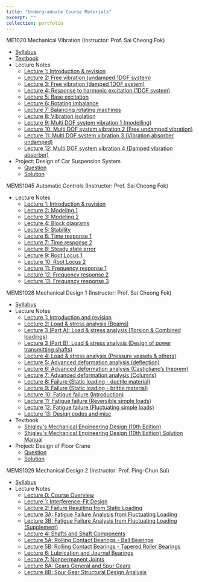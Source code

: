 ```yaml
---
title: "Undergraduate Course Materials"
excerpt: ""
collection: portfolio
---
```


ME1020 Mechanical Vibration (Instructor: Prof. Sai Cheong Fok)
* [Syllabus](http://jinliuchao.github.io/files/Course_Materials/Undergraduate_Course/ME1020/syllabus.pdf)
* [Textbook](http://jinliuchao.github.io/files/Course_Materials/Undergraduate_Course/ME1020/textbook.pdf)
* Lecture Notes
  * [Lecture 1: Introduction & revision](http://jinliuchao.github.io/files/Course_Materials/Undergraduate_Course/ME1020/0ME1020L1.pdf)
  * [Lecture 2: Free vibration (undamped 1DOF system)](http://jinliuchao.github.io/files/Course_Materials/Undergraduate_Course/ME1020/0ME1020L2.pdf)
  * [Lecture 3: Free vibration (damped 1DOF system)](http://jinliuchao.github.io/files/Course_Materials/Undergraduate_Course/ME1020/0ME1020L3.pdf)
  * [Lecture 4: Response to harmonic excitation (1DOF system)](http://jinliuchao.github.io/files/Course_Materials/Undergraduate_Course/ME1020/0ME1020L4.pdf)
  * [Lecture 5: Base excitation](http://jinliuchao.github.io/files/Course_Materials/Undergraduate_Course/ME1020/0ME1020L5.pdf)
  * [Lecture 6: Rotating imbalance](http://jinliuchao.github.io/files/Course_Materials/Undergraduate_Course/ME1020/0ME1020L6.pdf)
  * [Lecture 7: Balancing rotating machines](http://jinliuchao.github.io/files/Course_Materials/Undergraduate_Course/ME1020/0ME1020L7.pdf)
  * [Lecture 8: Vibration isolation](http://jinliuchao.github.io/files/Course_Materials/Undergraduate_Course/ME1020/0ME1020L8.pdf)
  * [Lecture 9: Multi DOF system vibration 1 (modelling)](http://jinliuchao.github.io/files/Course_Materials/Undergraduate_Course/ME1020/0ME1020L9.pdf)
  * [Lecture 10: Multi DOF system vibration 2 (Free undamped vibration)](http://jinliuchao.github.io/files/Course_Materials/Undergraduate_Course/ME1020/0ME1020L10.pdf)
  * [Lecture 11: Multi DOF system vibration 3 (Vibration absorber undamped)](http://jinliuchao.github.io/files/Course_Materials/Undergraduate_Course/ME1020/0ME1020L11.pdf)
  * [Lecture 12: Multi DOF system vibration 4 (Damped vibration absorber)](http://jinliuchao.github.io/files/Course_Materials/Undergraduate_Course/ME1020/0ME1020L12.pdf)
* Project: Design of Car Suspension System
  * [Question](http://jinliuchao.github.io/files/Course_Materials/Undergraduate_Course/ME1020/project.pdf)
  * [Solution](http://jinliuchao.github.io/files/Course_Materials/Undergraduate_Course/ME1020/project_solution.pdf)

MEMS1045 Automatic Controls (Instructor: Prof. Sai Cheong Fok)
* Lecture Notes
  * [Lecture 1: Introduction & revision](http://jinliuchao.github.io/files/Course_Materials/Undergraduate_Course/MEMS1045/0MEMS1045L1student.pdf)
  * [Lecture 2: Modeling 1](http://jinliuchao.github.io/files/Course_Materials/Undergraduate_Course/MEMS1045/0MEMS1045L2student.pdf)
  * [Lecture 3: Modeling 2](http://jinliuchao.github.io/files/Course_Materials/Undergraduate_Course/MEMS1045/0MEMS1045L3student.pdf)
  * [Lecture 4: Block diagrams](http://jinliuchao.github.io/files/Course_Materials/Undergraduate_Course/MEMS1045/0MEMS1045L4student.pdf)
  * [Lecture 5: Stability](http://jinliuchao.github.io/files/Course_Materials/Undergraduate_Course/MEMS1045/0MEMS1045L5student.pdf)
  * [Lecture 6: Time response 1](http://jinliuchao.github.io/files/Course_Materials/Undergraduate_Course/MEMS1045/0MEMS1045L6student.pdf)
  * [Lecture 7: Time response 2](http://jinliuchao.github.io/files/Course_Materials/Undergraduate_Course/MEMS1045/0MEMS1045L7student.pdf)
  * [Lecture 8: Steady state error](http://jinliuchao.github.io/files/Course_Materials/Undergraduate_Course/MEMS1045/0MEMS1045L8student.pdf)
  * [Lecture 9: Root Locus 1](http://jinliuchao.github.io/files/Course_Materials/Undergraduate_Course/MEMS1045/0MEMS1045L9student.pdf)
  * [Lecture 10: Root Locus 2](http://jinliuchao.github.io/files/Course_Materials/Undergraduate_Course/MEMS1045/0MEMS1045L10student.pdf)
  * [Lecture 11: Frequency response 1](http://jinliuchao.github.io/files/Course_Materials/Undergraduate_Course/MEMS1045/0MEMS1045L11student.pdf)
  * [Lecture 12: Frequency response 2](http://jinliuchao.github.io/files/Course_Materials/Undergraduate_Course/MEMS1045/0MEMS1045L12student.pdf)
  * [Lecture 13: Frequency response 3](http://jinliuchao.github.io/files/Course_Materials/Undergraduate_Course/MEMS1045/0MEMS1045L13student.pdf)


MEMS1028 Mechanical Design 1 (Instructor: Prof. Sai Cheong Fok)
* [Syllabus](http://jinliuchao.github.io/files/Course_Materials/Undergraduate_Course/MEMS1028/MEMS1028_Syllabus.pdf)
* Lecture Notes
  * [Lecture 1: Introduction and revision](http://jinliuchao.github.io/files/Course_Materials/Undergraduate_Course/MEMS1028/MEMS1028L1.pdf)
  * [Lecture 2: Load & stress analysis (Beams)](http://jinliuchao.github.io/files/Course_Materials/Undergraduate_Course/MEMS1028/MEMS1028L2.pdf)
  * [Lecture 3 (Part A): Load & stress analysis (Torsion & Combined loadings)](http://jinliuchao.github.io/files/Course_Materials/Undergraduate_Course/MEMS1028/MEMS1028L3_1.pdf)
  * [Lecture 3 (Part B): Load & stress analysis (Design of power transmitting shafts)](http://jinliuchao.github.io/files/Course_Materials/Undergraduate_Course/MEMS1028/MEMS1028L3_2.pdf)
  * [Lecture 4: Load & stress analysis (Pressure vessels & others)](http://jinliuchao.github.io/files/Course_Materials/Undergraduate_Course/MEMS1028/MEMS1028L4.pdf)
  * [Lecture 5: Advanced deformation analysis (deflection)](http://jinliuchao.github.io/files/Course_Materials/Undergraduate_Course/MEMS1028/MEMS1028L5.pdf)
  * [Lecture 6: Advanced deformation analysis (Castigliano’s theorem)](http://jinliuchao.github.io/files/Course_Materials/Undergraduate_Course/MEMS1028/MEMS1028L6.pdf)
  * [Lecture 7: Advanced deformation analysis (Columns)](http://jinliuchao.github.io/files/Course_Materials/Undergraduate_Course/MEMS1028/MEMS1028L7.pdf)
  * [Lecture 8: Failure (Static loading - ductile material)](http://jinliuchao.github.io/files/Course_Materials/Undergraduate_Course/MEMS1028/MEMS1028L8.pdf)
  * [Lecture 9: Failure (Static loading - brittle material)](http://jinliuchao.github.io/files/Course_Materials/Undergraduate_Course/MEMS1028/MEMS1028L9.pdf)
  * [Lecture 10: Fatigue failure (Introduction)](http://jinliuchao.github.io/files/Course_Materials/Undergraduate_Course/MEMS1028/MEMS1028L10.pdf)
  * [Lecture 11: Fatigue failure (Reversible simple loads)](http://jinliuchao.github.io/files/Course_Materials/Undergraduate_Course/MEMS1028/MEMS1028L11.pdf)
  * [Lecture 12: Fatigue failure (Fluctuating simple loads)](http://jinliuchao.github.io/files/Course_Materials/Undergraduate_Course/MEMS1028/MEMS1028L12.pdf)
  * [Lecture 13: Design codes and misc](http://jinliuchao.github.io/files/Course_Materials/Undergraduate_Course/MEMS1028/MEMS1028L13.pdf)
* Textbook
  * [Shigley's Mechanical Engineering Design (10th Edition)](http://jinliuchao.github.io/files/Course_Materials/Undergraduate_Course/MEMS1028/Mechanical_Engineering_Design_10th_Edition.pdf)
  * [Shigley's Mechanical Engineering Design (10th Edition) Solution Manual](http://jinliuchao.github.io/files/Course_Materials/Undergraduate_Course/MEMS1028/Mechanical_Engineering_Design_10th_Edition_Solution_Manual.pdf)
* Project: Design of Floor Crane
  * [Question](http://jinliuchao.github.io/files/Course_Materials/Undergraduate_Course/MEMS1028/project.pdf)
  * [Solution](http://jinliuchao.github.io/files/Course_Materials/Undergraduate_Course/MEMS1028/project_solution.pdf)

MEMS1029 Mechanical Design 2 (Instructor: Prof. Ping-Chun Sui)
* [Syllabus](http://jinliuchao.github.io/files/Course_Materials/Undergraduate_Course/MEMS1028/MEMS1029_Syllabus.pdf)
* Lecture Notes
  * [Lecture 0: Course Overview](http://jinliuchao.github.io/files/Course_Materials/Undergraduate_Course/MEMS1029/LN00.pdf)
  * [Lecture 1: Interference-Fit Design](http://jinliuchao.github.io/files/Course_Materials/Undergraduate_Course/MEMS1029/LN01.pdf)
  * [Lecture 2: Failure Resulting from Static Loading](http://jinliuchao.github.io/files/Course_Materials/Undergraduate_Course/MEMS1029/LN02.pdf)
  * [Lecture 3A: Fatigue Failure Analysis from Fluctuating Loading](http://jinliuchao.github.io/files/Course_Materials/Undergraduate_Course/MEMS1029/LN03A.pdf)
  * [Lecture 3B: Fatigue Failure Analysis from Fluctuating Loading (Supplement)](http://jinliuchao.github.io/files/Course_Materials/Undergraduate_Course/MEMS1029/LN03B.pdf)
  * [Lecture 4: Shafts and Shaft Components](http://jinliuchao.github.io/files/Course_Materials/Undergraduate_Course/MEMS1029/LN04.pdf)
  * [Lecture 5A: Rolling Contact Bearings - Ball Bearings](http://jinliuchao.github.io/files/Course_Materials/Undergraduate_Course/MEMS1029/LN05A.pdf)
  * [Lecture 5B: Rolling Contact Bearings - Tapered Roller Bearings](http://jinliuchao.github.io/files/Course_Materials/Undergraduate_Course/MEMS1029/LN05B.pdf)
  * [Lecture 6: Lubrication and Journal Bearings](http://jinliuchao.github.io/files/Course_Materials/Undergraduate_Course/MEMS1029/LN06.pdf)
  * [Lecture 7: Nonpermanent Joints](http://jinliuchao.github.io/files/Course_Materials/Undergraduate_Course/MEMS1029/LN07.pdf)
  * [Lecture 8A: Gears General and Spur Gears](http://jinliuchao.github.io/files/Course_Materials/Undergraduate_Course/MEMS1029/LN08A.pdf)
  * [Lecture 8B: Spur Gear Structural Design Analysis](http://jinliuchao.github.io/files/Course_Materials/Undergraduate_Course/MEMS1029/LN08B.pdf)
